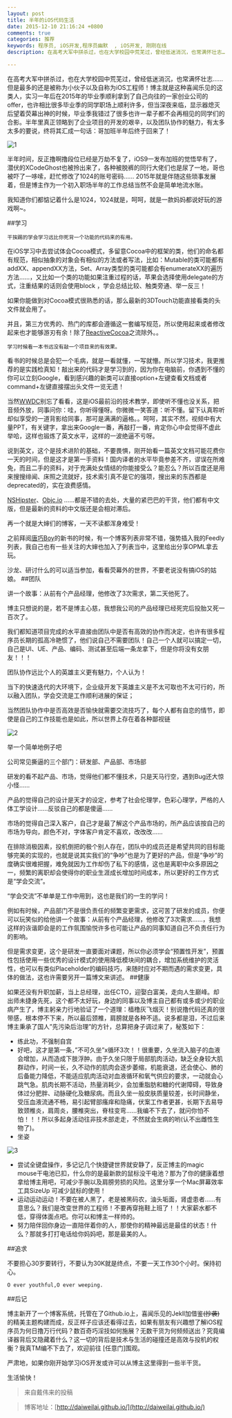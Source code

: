 ```yaml
---
layout: post
title: 半年的iOS代码生活
date: 2015-12-10 21:16:24 +0800
comments: true
categories: 推荐
keywords: 程序员, iOS开发,程序员幽默  , iOS开发, 刚刚在线
description: 在高考大军中拼杀过，也在大学校园中荒芜过，曾经低迷消沉，也常满怀壮志…… 但是最多的还是被称为小伙子以及自称为iOS工程师！博主就是这种喜闻乐见的这类人，实习一年后在2015年的毕业季顺利拿到了自己向往的一家创业公司的offer，也许相比很多毕业季的同学职场上顺利许多，但当深夜来临，显示器熄灭后望着荧幕出神的时候，毕业季我错过了很多也许一辈子都不会再相见的同学们的合影。半年里真正领略到了企业项目的开发的艰辛，以及团队协作的魅力，有太多太多的要说，终将其汇成一句话：哥加班半年后终于回来了！

---
```


在高考大军中拼杀过，也在大学校园中荒芜过，曾经低迷消沉，也常满怀壮志…… 但是最多的还是被称为小伙子以及自称为iOS工程师！博主就是这种喜闻乐见的这类人，实习一年后在2015年的毕业季顺利拿到了自己向往的一家创业公司的offer，也许相比很多毕业季的同学职场上顺利许多，但当深夜来临，显示器熄灭后望着荧幕出神的时候，毕业季我错过了很多也许一辈子都不会再相见的同学们的合影。半年里真正领略到了企业项目的开发的艰辛，以及团队协作的魅力，有太多太多的要说，终将其汇成一句话：哥加班半年后终于回来了！

<!--more-->


![1](http://daiweilai.github.io/img/post/2015-11-11-pic1.png)

半年时间，反正撸啊撸段位已经是万劫不复了，iOS9一发布加班的觉悟早有了，潜伏的XCodeGhost也被拎出来了，各种被脱裤的同行大佬们也是尿了一地，哥也被吓了一哆嗦，赶忙修改了1024的账号密码…… 2015年就是伴随这些琐事发展着，但是博主作为一个初入职场半年的工作总结当然不会是简单地流水账。

我知道你们都惦记着什么是1024，1024就是，呵呵，就是一款妈妈都说好玩的游戏啊~。

##学习

    干挨踢的学会学习远比你死背一个功能的代码来的有用。

在iOS学习中去尝试体会Cocoa模式，多留意Cocoa中的框架的类，他们的命名都有规范，相似抽象的对象会有相似的方法或者写法，比如：Mutable的类可能都有addXX、appendXX方法，Set、Array类型的类可能都会有enumerateXX的遍历方法……，又比如一个类的功能如果注重过程的话，苹果会选择使用delegate的方式，注重结果的话则会使用block ，学会总结比较、触类旁通、举一反三！

如果你能做到对Cocoa模式很熟悉的话，那么最新的3DTouch功能直接看类的头文件就会用了。

并且，第三方优秀的、热门的库都会遵循这一套编写规范，所以使用起来或者修改起来也才能够游刃有余！除了[ReactiveCocoa](https://github.com/ReactiveCocoa/ReactiveCocoa)之流除外。。

    学习时候看一本书远没有敲一个项目来的有效果。

看书的时候总是会犯一个毛病，就是一看就懂，一写就懵。所以学习技术，我更推荐的是实践检真知！敲出来的代码才是学习到的，因为你在电脑前，你遇到不懂的你可以立刻Google，看到感兴趣的新类可以直接option+左键查看文档或者command+左键直接摆出头文件一览无遗！

当然[WWDC](https://developer.apple.com/wwdc/)别忘了看看，这是iOS最前沿的技术教学，即使听不懂也没关系，把音频外放，同事问你：哇，你听得懂呀。你微微一笑答道：听不懂。留下认真聆听却似享受的一道背影给同事，那可是满满的逼格。。呵呵，其实不然，视频中有大量PPT，有关键字，拿出来Google一番，再敲打一番，肯定你心中会觉得不虚此举哈，这样也锻炼了英文水平，这样的一波绝逼不亏呀。

说到英文，这个是技术进阶的基础，不要畏惧，刚开始看一篇英文文档可能花费你一天的时间，但是这才是第一手资料！国内译者的水平毕竟参差不齐，谬误在所难免，而且二手的资料，对于充满处女情结的你能接受么？能忍么？所以百度还是用来搜搜绯闻、床照之流就好，技术索引真不是它的强项，搜出来的东西都是deprecated的，实在浪费感情。

[NSHipster](http://nshipster.com/)、[Objc.io](https://www.objc.io/) ……都是不错的去处，大量的紧巴巴的干货，他们都有中文版，但是最新的资料的中文版还是会相对滞后。

再一个就是大婶们的博客，一天不读都浑身难受！

之前拜阅[唐巧Boy](http://blog.devtang.com/)的新书的时候，有一个博客列表非常不错，强势插入我的Feedly列表，我自己也有一些关注的大婶也加入了列表当中，这里给出分享OPML拿去玩。

沙龙、研讨什么的可以适当参加，看看荧幕外的世界，不要老说没有搞iOS的姑娘。
##团队

讲一个故事：从前有个产品经理，他修改了3次需求，第二天他死了。

博主只想说的是，若不是博主心慈，我想我公司的产品经理已经死完后投胎又死一百次了。

我们都知道项目完成的水平直接由团队中是否有高效的协作而决定，也许有很多程序员长期的孤高冷艳惯了，他们说自己不需要团队！自己一个人就可以搞定一切，自己是UI、UE、产品、编码、测试甚至后端一条龙拿下，但是你将没有女朋友！！！

团队协作远比个人的英雄主义更有魅力，个人认为！

当下的快速迭代的大环境下，企业级开发下英雄主义是不太可取也不太可行的，所以融入团队，学会交流是工作顺利进展的保证；

当然团队协作中是否高效是否愉快就需要交流技巧了，每个人都有自恋的情节，即使是自己的工作技能也是如此，所以世界上存在着各种鄙视链

![2](http://daiweilai.github.io/img/post/2015-11-11-pic2.jpg)

举一个简单地例子吧

公司常见撕逼的三个部门：研发部、产品部、市场部

研发的看不起产品、市场，觉得他们都不懂技术，只是天马行空，遇到Bug还大惊小怪……

产品的觉得自己的设计是天才的设定，参考了社会伦理学，色彩心理学，严格的人体工学设计……反驳自己的都是傻逼……

市场的觉得自己深入客户，自己才是最了解这个产品市场的，所产品应该按自己的市场为导向，颜色不对，字体客户肯定不喜欢，改改改……

在排除消极因素，投机倒把的极个别人存在，团队中的成员还是希望共同的目标能够完美的实现的，也就是说其实我们的“争吵”也是为了更好的产品，但是“争吵”的度确实很难把握，难免就因为工作却伤了私下的感情，这也是离职中众多原因之一，频繁的离职却会使得你的职业生涯成长增加时间成本，所以更好的工作方式是“学会交流”。

“学会交流”不单单是工作中用到，这也是我们的一生的学问！

例如有时候，产品部门不是很负责任的频繁变更需求，这可苦了研发的成员，你便可以玩笑似的给他讲一个故事：从前有个产品经理，他修改了3次需求……，我想这样的诙谐即会是的工作氛围愉悦许多也可能让产品的同事知道自己不负责任行为的影响。

但是需求变更，这个是研发一直要面对课题，所以你必须学会“预置性开发”，预置性包括使用一些优秀的设计模式的使用降低模块间的耦合，增加系统维护的灵活性，也可以有类似Placeholder的编码技巧，来随时应对不期而遇的需求变更，具体的做法，这也许需要另开一篇博文来讲述。
##健康

如果还没有升职加薪，当上总经理，出任CTO，迎娶白富美，走向人生巅峰。却出师未捷身先死，这个都不太好玩，身边的同事以及博主自己都有或多或少的职业病产生了，博主躬亲力行地验证了一个道理：樯橹灰飞烟灭！别说撸代码还真的很带感，根本停不下来，所以最后颈椎，肩膀就是各种不适。说多都是泪，不过后来博主秉承了国人”先污染后治理”的方针，总算把身子调过来了，秘笈如下：

* 练此功，不强制自宫  
* 好吧，这才是第一条，”不可久坐”x循环3次！！很重要，久坐流入脑子的血液会增加，从而造成下肢浮肿。由于久坐只限于局部肌肉活动，缺乏全身较大肌群动作，时间一长，久不动作的肌肉会逐步萎缩，机能衰退，还会使心、肺的后备能力降低，不能适应肌肉活动对血液循环和氧气供应的要求，一动就会心跳气急。肌肉长期不活动，热量消耗少，会加重脂肪和糖的代谢障碍，导致身体过分肥胖、动脉硬化及糖尿病。而且久坐一般皮肤质量较差，长时间静坐，受压血液流通不畅，易引起臂部瘙痒和隐痛，伏案工作者更甚，长期下去易导致颈椎炎，肩周炎，腰椎突出，脊柱变弯……我编不下去了，就问你怕不怕！！！所以多起身活动往非技术部走走，不然就会生病的哟(认不出雌性生物了)。
* 坐姿
    
![3](http://daiweilai.github.io/img/post/2015-11-11-pic3.jpg)

* 尝试全键盘操作，多记记几个快捷键世界就安静了，反正博主的magic mouse干电池已扣，什么你的是最新款的鼠标没干电池？那为了你的健康着想拿给博主用吧，可减少手腕以及肩膀劳损的风险。这里分享一个Mac屏幕效率工具SizeUp 可减少鼠标的使用！
* 运动运动运动！不要在被人黑了，老是被黑码农，油头垢面，肾虚患者……有意思么？我们是改变世界的工程师！不要再穿拖鞋上班了！！大家薪水都不低，穿得体面点吧。你可以和博主一样帅的。
* 努力陪伴回你身边一直陪伴着你的人，那使你的精神最远是最佳的状态！什么？那就多打打电话给你妈妈吧，那是最美的人。

##追求

不要担心30岁要转行，不要认为30K就是终点，不要一天工作30个小时。保持初心。

    O ever youthful,O ever weeping.

##后记

博主新开了一个博客系统，托管在了Github.io上，喜闻乐见的Jekll加借鉴~~(抄袭)~~的精美主题构建而成，反正样子应该还看得过去，如果有朋友有兴趣想了解iOS程序员为何日撸万行代码？数百奇巧淫技如何施展？无数干货为何频频送出？究竟编译器背后又隐藏着什么？这一切的背后是技术与生活的碰撞还是高效与投机的权衡？我真TM编不下去了，欢迎前往 [任意门]围观。

严肃地，如果你刚开始学习iOS开发或许可以从博主这里得到一些半干货。

生活愉快！

>来自戴伟来的投稿

>博客地址：[http://daiweilai.github.io/](http://daiweilai.github.io/)
